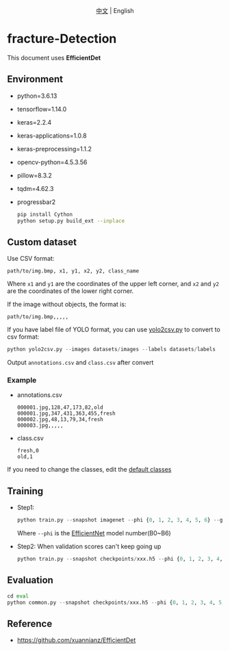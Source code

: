 <div align="center">

[中文](https://github.com/qpal147147/fracture-Detection/blob/main/efficientDet/README.md) | English
</div>

# fracture-Detection

This document uses **EfficientDet**

## Environment

* python=3.6.13
* tensorflow=1.14.0
* keras=2.2.4
* keras-applications=1.0.8
* keras-preprocessing=1.1.2
* opencv-python=4.5.3.56
* pillow=8.3.2
* tqdm=4.62.3
* progressbar2

  ```bash
  pip install Cython
  python setup.py build_ext --inplace
  ```

## Custom dataset

  Use CSV format:
  
  ```text
  path/to/img.bmp, x1, y1, x2, y2, class_name
  ```

  Where `x1` and `y1` are the coordinates of the upper left corner, and `x2` and `y2` are the coordinates of the lower right corner.
  
  If the image without objects, the format is:
  
  ```text
  path/to/img.bmp,,,,,
  ```

  If you have label file of YOLO format, you can use [yolo2csv.py](https://github.com/qpal147147/fracture-Detection/blob/main/util/yolo2csv.py) to convert to csv format:

  ```python
  python yolo2csv.py --images datasets/images --labels datasets/labels
  ```
  
  Output `annotations.csv` and `class.csv` after convert

### Example

* annotations.csv

  ```text
  000001.jpg,128,47,173,82,old
  000001.jpg,347,431,363,455,fresh
  000002.jpg,48,13,79,34,fresh
  000003.jpg,,,,,
  ```

* class.csv

  ```text
  fresh,0
  old,1
  ```

If you need to change the classes, edit the [default classes](https://github.com/qpal147147/fracture-Detection/blob/main/util/yolo2csv.py#L10)

## Training

* Step1:

  ```python
  python train.py --snapshot imagenet --phi {0, 1, 2, 3, 4, 5, 6} --gpu 0 --random-transform --compute-val-loss --freeze-backbone --batch-size 16 --steps 1000 csv train.csv classes.csv --val-annotations val.csv
  ```

  Where `--phi` is the [EfficientNet](https://arxiv.org/abs/1905.11946) model number(B0~B6)
  
* Step2: When validation scores can't keep going up

  ```python
  python train.py --snapshot checkpoints/xxx.h5 --phi {0, 1, 2, 3, 4, 5, 6} --gpu 0 --random-transform --compute-val-loss --freeze-bn --batch-size 4 --steps 1000 csv train.csv classes.csv --val-annotations val.csv
  ```

## Evaluation

```python
cd eval
python common.py --snapshot checkpoints/xxx.h5 --phi {0, 1, 2, 3, 4, 5, 6} --gpu 0 csv test.csv classes.csv
```

## Reference

* <https://github.com/xuannianz/EfficientDet>
